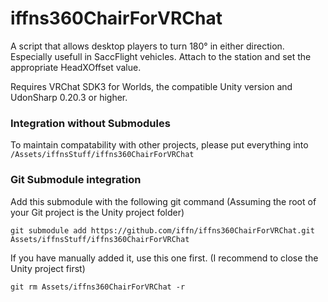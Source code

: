# iffns360ChairForVRChat
A script that allows desktop players to turn 180° in either direction.
Especially usefull in SaccFlight vehicles. Attach to the station and set the appropriate HeadXOffset value.
 
Requires VRChat SDK3 for Worlds, the compatible Unity version and UdonSharp 0.20.3 or higher.

### Integration without Submodules
To maintain compatability with other projects, please put everything into ```/Assets/iffnsStuff/iffns360ChairForVRChat``` 

### Git Submodule integration
Add this submodule with the following git command (Assuming the root of your Git project is the Unity project folder)
```
git submodule add https://github.com/iffn/iffns360ChairForVRChat.git Assets/iffnsStuff/iffns360ChairForVRChat
```

If you have manually added it, use this one first. (I recommend to close the Unity project first)
```
git rm Assets/iffns360ChairForVRChat -r
```
